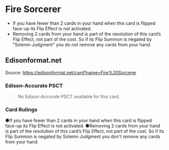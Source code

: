 # Fire Sorcerer

*   If you have fewer than 2 cards in your hand when this card is flipped face-up its Flip Effect is not activated.
*   Removing 2 cards from your hand is part of the resolution of this card’s Flip Effect, not part of the cost. So if its Flip Summon is negated by "Solemn Judgment" you do not remove any cards from your hand.

## Edisonformat.net

Source: https://edisonformat.net/card?name=Fire%20Sorcerer

### Edison-Accurate PSCT

> No Edison-Accurate PSCT available for this card.

### Card Rulings

●If you have fewer than 2 cards in your hand when this card is flipped face-up its Flip Effect is not activated.
●Removing 2 cards from your hand is part of the resolution of this card’s Flip Effect, not part of the cost. So if its Flip Summon is negated by Solemn Judgment you don't remove any cards from your hand.
            